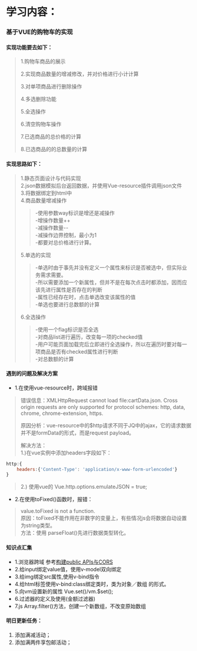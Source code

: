 # 学习内容：
### 基于VUE的购物车的实现
#### 实现功能要去如下：
> 1.购物车商品的展示
> 
> 2.实现商品数量的增减修改，并对价格进行小计计算
> 
> 3.对单项商品进行删除操作
> 
> 4.多选删除功能
> 
> 5.全选操作
> 
> 6.清空购物车操作
> 
> 7.已选商品的总价格的计算
> 
> 8.已选商品的的总数量的计算
> 

#### 实现思路如下：    
> 1.静态页面设计与代码实现  
> 2.json数据模拟后台返回数据，并使用Vue-resource插件调用json文件    
> 3.将数据绑定到html中  
> 4.商品数量增减操作  
>> -使用参数way标识是增还是减操作  
>> -增操作数量++  
>> -减操作数量--   
>> -减操作边界控制，最小为1    
>> -都要对总价格进行计算。  
> 
> 5.单选的实现
>> -单选时由于事先并没有定义一个属性来标识是否被选中，但实际业务需求需要。   
>> -所以需要添加一个新属性，但并不是在每次点击时都添加，因而应该先进行属性是否存在的判断   
>> -属性已经存在时，点击单选改变该属性的值  
>> -单选也要进行总数额的计算   
> 
> 6.全选操作
>> -使用一个flag标识是否全选  
>> -对商品list进行遍历，改变每一项的checked值  
>> -用户可能页面加载完后立即进行全选操作，所以在遍历时要对每一项商品是否有checked属性进行判断    
>> -对总数额的计算  
> 

#### 遇到的问题及解决方案
- 1.在使用vue-resource时，跨域报错
> 错误信息：XMLHttpRequest cannot load file:cartData.json. Cross origin requests are only supported for protocol schemes: http, data, chrome, chrome-extension, https.   
> 
> 原因分析：vue-resource中的$http请求不同于JQ中的ajax，它的请求数据并不是formData的形式，而是request payload。 
> 
> 解决方法：  
> 1.)在vue实例中添加headers字段如下：
```javascript
http:{
	headers:{'Content-Type': 'application/x-www-form-urlencoded'}
}
```
> 2.) 使用vue的 Vue.http.options.emulateJSON = true;

- 2.在使用toFixed()函数时，报错：
> value.toFixed is not a function.  
> 原因：toFixed不能作用在非数字的变量上，有些情况js会将数据自动设置为string类型。  
> 方法：使用 parseFloat()先进行数据类型转化。  

#### 知识点汇集
- 1.浏览器跨域 参考[构建public APIs与CORS](https://segmentfault.com/a/1190000000709909)     
- 2.给input绑定value值，使用v-model双向绑定   
- 3.给img绑定src属性,使用v-bind指令   
- 4.给html标签使用v-bind:class绑定类时，类为对象／数组 的形式。  
- 5.向vm设置新的属性 Vue.set()/vm.$set();
- 6.过滤器的定义及使用(金额过滤器) 
- 7.js Array.filter()方法，创建一个新数组，不改变原始数组

#### 明日更新任务：
1. 添加满减活动；  
2. 添加满两件享包邮活动；








